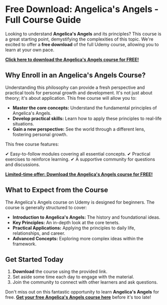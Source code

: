 # Free Download: Angelica's Angels - Full Course Guide

Looking to understand **Angelica's Angels** and its principles? This course is a great starting point, demystifying the complexities of this topic. We're excited to offer a **free download** of the full Udemy course, allowing you to learn at your own pace.

[**Click here to download the Angelica's Angels course for FREE!**](https://udemywork.com/angelicas-angels)

## Why Enroll in an Angelica's Angels Course?

Understanding this philosophy can provide a fresh perspective and practical tools for personal growth and development. It's not just about theory; it's about application. This free course will allow you to:

*   **Master the core concepts:** Understand the fundamental principles of Angelica's Angels.
*   **Develop practical skills:** Learn how to apply these principles to real-life situations.
*   **Gain a new perspective:** See the world through a different lens, fostering personal growth.

This free course features:

✔ Easy-to-follow modules covering all essential concepts.
✔ Practical exercises to reinforce learning.
✔ A supportive community for questions and discussions.

[**Limited-time offer: Download the Angelica's Angels course for FREE!**](https://udemywork.com/angelicas-angels)

## What to Expect from the Course

The Angelica's Angels course on Udemy is designed for beginners. The course is generally structured to cover:

*   **Introduction to Angelica's Angels:** The history and foundational ideas.
*   **Key Principles:** An in-depth look at the core tenets.
*   **Practical Applications:** Applying the principles to daily life, relationships, and career.
*   **Advanced Concepts:** Exploring more complex ideas within the framework.

## Get Started Today

1.  **Download** the course using the provided link.
2.  Set aside some time each day to engage with the material.
3.  Join the community to connect with other learners and ask questions.

Don't miss out on this fantastic opportunity to learn **Angelica's Angels** for free. **[Get your free Angelica's Angels course here](https://udemywork.com/angelicas-angels)** before it's too late!
